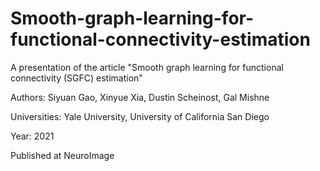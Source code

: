 # Smooth-graph-learning-for-functional-connectivity-estimation

A presentation of the article "Smooth graph learning for functional connectivity (SGFC) estimation"

Authors: 
Siyuan Gao, Xinyue Xia, Dustin Scheinost, Gal Mishne

Universities: 
Yale University, University of California San Diego

Year: 2021

Published at NeuroImage
